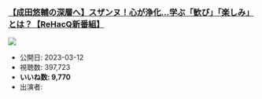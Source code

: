 ### [【成田悠輔の深層へ】スザンヌ！心が浄化…学ぶ「歓び」「楽しみ」とは？【ReHacQ新番組】](https://www.youtube.com/watch?v=Ev1fQ0RZWnA)
[![](https://img.youtube.com/vi/Ev1fQ0RZWnA/hqdefault.jpg)](https://www.youtube.com/watch?v=Ev1fQ0RZWnA)
-   公開日: 2023-03-12
-   視聴数: 397,723
-   **いいね数: 9,770**
-   出演者: 
